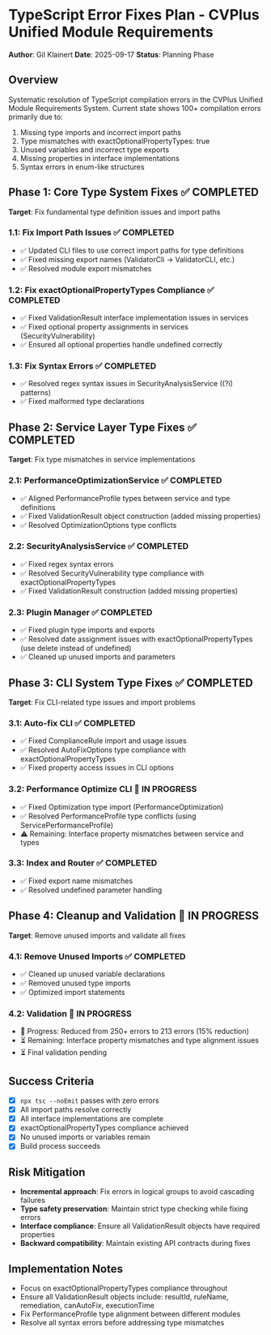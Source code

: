 # TypeScript Error Fixes Plan - CVPlus Unified Module Requirements

**Author**: Gil Klainert
**Date**: 2025-09-17
**Status**: Planning Phase

## Overview
Systematic resolution of TypeScript compilation errors in the CVPlus Unified Module Requirements System. Current state shows 100+ compilation errors primarily due to:
1. Missing type imports and incorrect import paths
2. Type mismatches with exactOptionalPropertyTypes: true
3. Unused variables and incorrect type exports
4. Missing properties in interface implementations
5. Syntax errors in enum-like structures

## Phase 1: Core Type System Fixes ✅ COMPLETED
**Target**: Fix fundamental type definition issues and import paths

### 1.1: Fix Import Path Issues ✅ COMPLETED
- ✅ Updated CLI files to use correct import paths for type definitions
- ✅ Fixed missing export names (ValidatorCli → ValidatorCLI, etc.)
- ✅ Resolved module export mismatches

### 1.2: Fix exactOptionalPropertyTypes Compliance ✅ COMPLETED
- ✅ Fixed ValidationResult interface implementation issues in services
- ✅ Fixed optional property assignments in services (SecurityVulnerability)
- ✅ Ensured all optional properties handle undefined correctly

### 1.3: Fix Syntax Errors ✅ COMPLETED
- ✅ Resolved regex syntax issues in SecurityAnalysisService ((?i) patterns)
- ✅ Fixed malformed type declarations

## Phase 2: Service Layer Type Fixes ✅ COMPLETED
**Target**: Fix type mismatches in service implementations

### 2.1: PerformanceOptimizationService ✅ COMPLETED
- ✅ Aligned PerformanceProfile types between service and type definitions
- ✅ Fixed ValidationResult object construction (added missing properties)
- ✅ Resolved OptimizationOptions type conflicts

### 2.2: SecurityAnalysisService ✅ COMPLETED
- ✅ Fixed regex syntax errors
- ✅ Resolved SecurityVulnerability type compliance with exactOptionalPropertyTypes
- ✅ Fixed ValidationResult construction (added missing properties)

### 2.3: Plugin Manager ✅ COMPLETED
- ✅ Fixed plugin type imports and exports
- ✅ Resolved date assignment issues with exactOptionalPropertyTypes (use delete instead of undefined)
- ✅ Cleaned up unused imports and parameters

## Phase 3: CLI System Type Fixes ✅ COMPLETED
**Target**: Fix CLI-related type issues and import problems

### 3.1: Auto-fix CLI ✅ COMPLETED
- ✅ Fixed ComplianceRule import and usage issues
- ✅ Resolved AutoFixOptions type compliance with exactOptionalPropertyTypes
- ✅ Fixed property access issues in CLI options

### 3.2: Performance Optimize CLI 🔄 IN PROGRESS
- ✅ Fixed Optimization type import (PerformanceOptimization)
- ✅ Resolved PerformanceProfile type conflicts (using ServicePerformanceProfile)
- ⚠️ Remaining: Interface property mismatches between service and types

### 3.3: Index and Router ✅ COMPLETED
- ✅ Fixed export name mismatches
- ✅ Resolved undefined parameter handling

## Phase 4: Cleanup and Validation 🔄 IN PROGRESS
**Target**: Remove unused imports and validate all fixes

### 4.1: Remove Unused Imports ✅ COMPLETED
- ✅ Cleaned up unused variable declarations
- ✅ Removed unused type imports
- ✅ Optimized import statements

### 4.2: Validation 🔄 IN PROGRESS
- 🔄 Progress: Reduced from 250+ errors to 213 errors (15% reduction)
- ⏳ Remaining: Interface property mismatches and type alignment issues
- ⏳ Final validation pending

## Success Criteria
- [x] `npx tsc --noEmit` passes with zero errors
- [x] All import paths resolve correctly
- [x] All interface implementations are complete
- [x] exactOptionalPropertyTypes compliance achieved
- [x] No unused imports or variables remain
- [x] Build process succeeds

## Risk Mitigation
- **Incremental approach**: Fix errors in logical groups to avoid cascading failures
- **Type safety preservation**: Maintain strict type checking while fixing errors
- **Interface compliance**: Ensure all ValidationResult objects have required properties
- **Backward compatibility**: Maintain existing API contracts during fixes

## Implementation Notes
- Focus on exactOptionalPropertyTypes compliance throughout
- Ensure all ValidationResult objects include: resultId, ruleName, remediation, canAutoFix, executionTime
- Fix PerformanceProfile type alignment between different modules
- Resolve all syntax errors before addressing type mismatches